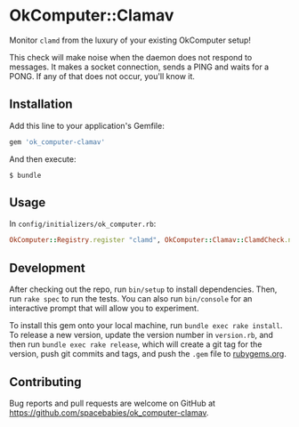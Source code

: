 # OkComputer::Clamav

Monitor `clamd` from the luxury of your existing OkComputer setup!

This check will make noise when the daemon does not respond to messages. It
makes a socket connection, sends a PING and waits for a PONG. If any of that
does not occur, you'll know it.

## Installation

Add this line to your application's Gemfile:

```ruby
gem 'ok_computer-clamav'
```

And then execute:

    $ bundle

## Usage

In `config/initializers/ok_computer.rb`:

``` ruby
OkComputer::Registry.register "clamd", OkComputer::Clamav::ClamdCheck.new
```

## Development

After checking out the repo, run `bin/setup` to install dependencies. Then, run `rake spec` to run the tests. You can also run `bin/console` for an interactive prompt that will allow you to experiment.

To install this gem onto your local machine, run `bundle exec rake install`. To release a new version, update the version number in `version.rb`, and then run `bundle exec rake release`, which will create a git tag for the version, push git commits and tags, and push the `.gem` file to [rubygems.org](https://rubygems.org).

## Contributing

Bug reports and pull requests are welcome on GitHub at https://github.com/spacebabies/ok_computer-clamav.
